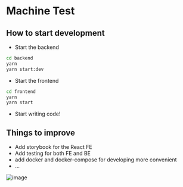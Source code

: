 # Machine Test


## How to start development

- Start the backend

```sh
cd backend
yarn
yarn start:dev
```

- Start the frontend

```sh
cd frontend
yarn
yarn start
```
- Start writing code!
## Things to improve
- Add storybook for the React FE
- Add testing for both FE and BE
- add docker and docker-compose for developing more convenient
- ...

![image](https://github.com/bettafish15/machine-test/assets/40290448/a3af3b8f-5f75-42a6-89fb-e2e14bf33991)
